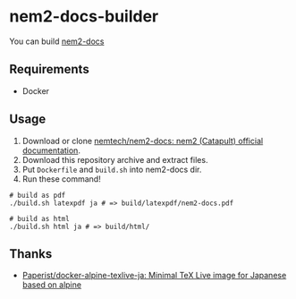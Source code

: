 # nem2-docs-builder

You can build [nem2-docs](https://github.com/nemtech/nem2-docs)

## Requirements

* Docker

## Usage

1. Download or clone [nemtech/nem2\-docs: nem2 \(Catapult\) official documentation](https://github.com/nemtech/nem2-docs).
2. Download this repository archive and extract files.
3. Put `Dockerfile` and `build.sh` into nem2-docs dir.
4. Run these command!

```
# build as pdf
./build.sh latexpdf ja # => build/latexpdf/nem2-docs.pdf
```

```
# build as html
./build.sh html ja # => build/html/
```

## Thanks

* [Paperist/docker\-alpine\-texlive\-ja: Minimal TeX Live image for Japanese based on alpine](https://github.com/Paperist/docker-alpine-texlive-ja)
